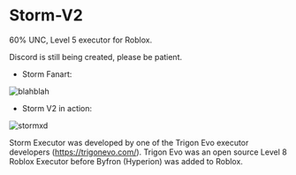 # Storm-V2
60% UNC, Level 5 executor for Roblox.

Discord is still being created, please be patient.

- Storm Fanart:
  
![blahblah](https://github.com/kryyptonn/Storm-V2/assets/170441037/f4be255b-97c6-416c-8b0e-bcb30792229d)


- Storm V2 in action:
  
![stormxd](https://github.com/kryyptonn/Storm-V2/assets/170441037/53e13bb1-f398-4ba8-9dcd-6f4edb2a6e64)

Storm Executor was developed by one of the Trigon Evo executor developers (https://trigonevo.com/). Trigon Evo was an open source Level 8 Roblox Executor before Byfron (Hyperion) was added to Roblox.
